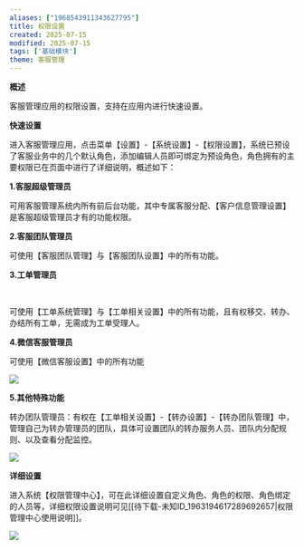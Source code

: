 ```yaml
---
aliases: ["1968543911343627795"]
title: 权限设置
created: 2025-07-15
modified: 2025-07-15
tags: ['基础模块']
theme: 客服管理
---
```


**概述**

客服管理应用的权限设置，支持在应用内进行快速设置。

**快速设置**

进入客服管理应用，点击菜单【设置】-【系统设置】-【权限设置】，系统已预设了客服业务中的几个默认角色，添加编辑人员即可绑定为预设角色，角色拥有的主要权限已在页面中进行了详细说明，概述如下：

**1.客服超级管理员**

可用客服管理系统内所有前后台功能，其中专属客服分配、【客户信息管理设置】是客服超级管理员才有的功能权限。

**2.客服团队管理员**

可使用【客服团队管理】与【客服团队设置】中的所有功能。

**3.工单管理员**

‍

可使用【工单系统管理】与【工单相关设置】中的所有功能，且有权移交、转办、办结所有工单，无需成为工单受理人。

**4.微信客服管理员**

可使用【微信客服设置】中的所有功能

![](75b82af3578dcfd240df1242643c14ca.jpg)

**5.其他特殊功能**

转办团队管理员：有权在【工单相关设置】-【转办设置】-【转办团队管理】中，管理自己为转办管理员的团队，具体可设置团队的转办服务人员、团队内分配规则、以及查看分配监控。

![](857fb5e9f91cae4ef80f2c62d565a058.jpg)

**详细设置**

进入系统【权限管理中心】，可在此详细设置自定义角色、角色的权限、角色绑定的人员等，详细权限设置说明可见[[待下载-未知ID_1963194617289692657|权限管理中心使用说明]]。

**![](1a55ba3d378191c5afaa36c8ac37267b.jpg)**